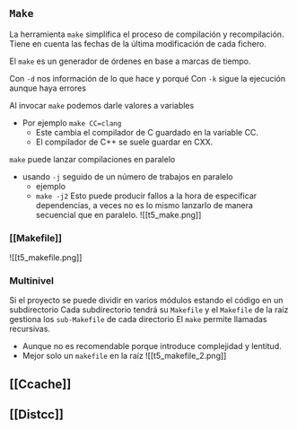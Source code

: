 
## `Make`

La herramienta `make` simplifica el proceso de compilación y recompilación.  Tiene en cuenta las fechas de la última modificación de cada fichero.

El `make` es un generador de órdenes en base a marcas de tiempo.

Con `-d` nos información de lo que hace y porqué
Con `-k` sigue la ejecución aunque haya errores

Al invocar `make` podemos darle valores a variables
- Por ejemplo `make CC=clang` 
	- Este cambia el compilador de C guardado en la variable CC.
	- El compilador de C++ se suele guardar en CXX.

`make` puede lanzar compilaciones en paralelo
- usando `-j` seguido de un número de trabajos en paralelo
	- ejemplo
	- `make -j2`
Esto puede producir fallos a la hora de especificar dependencias, a veces no es lo mismo lanzarlo de manera secuencial que en paralelo.
![[t5_make.png]]
### [[Makefile]]

![[t5_makefile.png]]

### Multinivel
Si el proyecto se puede dividir en varios módulos estando el código en un subdirectorio
Cada subdirectorio tendrá su `Makefile` y el `Makefile` de la raíz gestiona los `sub-Makefile` de cada directorio
El `make` permite llamadas recursivas. 
- Aunque no es recomendable porque introduce complejidad y lentitud.
- Mejor solo un `makefile` en la raíz
![[t5_makefile_2.png]]

## [[Ccache]]

## [[Distcc]]